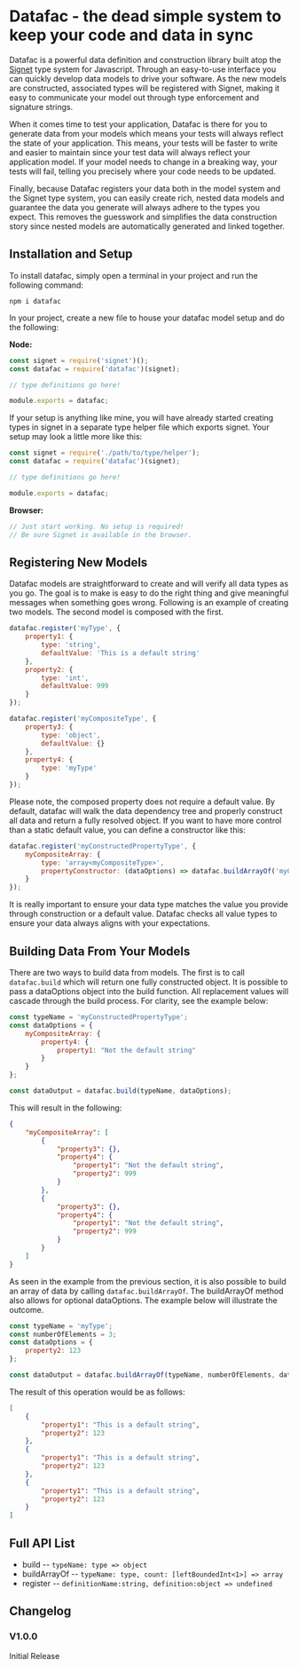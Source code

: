 Datafac - the dead simple system to keep your code and data in sync
=================================================================

Datafac is a powerful data definition and construction library built atop the [Signet](https://www.npmjs.com/package/signet) type system for Javascript. Through an easy-to-use interface you can quickly develop data models to drive your software. As the new models are constructed, associated types will be registered with Signet, making it easy to communicate your model out through type enforcement and signature strings.

When it comes time to test your application, Datafac is there for you to generate data from your models which means your tests will always reflect the state of your application. This means, your tests will be faster to write and easier to maintain since your test data will always reflect your application model. If your model needs to change in a breaking way, your tests will fail, telling you precisely where your code needs to be updated.

Finally, because Datafac registers your data both in the model system and the Signet type system, you can easily create rich, nested data models and guarantee the data you generate will always adhere to the types you expect. This removes the guesswork and simplifies the data construction story since nested models are automatically generated and linked together.

## Installation and Setup ##

To install datafac, simply open a terminal in your project and run the following command:

```
npm i datafac
```

In your project, create a new file to house your datafac model setup and do the following:

**Node:**

```javascript
const signet = require('signet')();
const datafac = require('datafac')(signet);

// type definitions go here!

module.exports = datafac;
```

If your setup is anything like mine, you will have already started creating types in signet in a separate type helper file which exports signet.  Your setup may look a little more like this:

```javascript
const signet = require('./path/to/type/helper');
const datafac = require('datafac')(signet);

// type definitions go here!

module.exports = datafac;
```

**Browser:**

```javascript
// Just start working. No setup is required!
// Be sure Signet is available in the browser.
```

## Registering New Models ##

Datafac models are straightforward to create and will verify all data types as you go. The goal is to make is easy to do the right thing and give meaningful messages when something goes wrong.  Following is an example of creating two models. The second model is composed with the first.

```javascript
datafac.register('myType', {
    property1: {
        type: 'string',
        defaultValue: 'This is a default string'
    },
    property2: {
        type: 'int',
        defaultValue: 999
    }
});

datafac.register('myCompositeType', {
    property3: {
        type: 'object',
        defaultValue: {}
    },
    property4: {
        type: 'myType'
    }
});
```

Please note, the composed property does not require a default value. By default, datafac will walk the data dependency tree and properly construct all data and return a fully resolved object. If you want to have more control than a static default value, you can define a constructor like this:

```javascript
datafac.register('myConstructedPropertyType', {
    myCompositeArray: {
        type: 'array<myCompositeType>',
        propertyConstructor: (dataOptions) => datafac.buildArrayOf('myCompositeType', 2, dataOptions);
    }
});
```

It is really important to ensure your data type matches the value you provide through construction or a default value.  Datafac checks all value types to ensure your data always aligns with your expectations.

## Building Data From Your Models ##

There are two ways to build data from models. The first is to call `datafac.build` which will return one fully constructed object. It is possible to pass a dataOptions object into the build function.  All replacement values will cascade through the build process. For clarity, see the example below:

```javascript
const typeName = 'myConstructedPropertyType';
const dataOptions = {
    myCompositeArray: {
        property4: {
            property1: "Not the default string"
        }
    }
};

const dataOutput = datafac.build(typeName, dataOptions);
```

This will result in the following:

```json
{
    "myCompositeArray": [
        {
            "property3": {},
            "property4": {
                "property1": "Not the default string",
                "property2": 999
            }
        },
        {
            "property3": {},
            "property4": {
                "property1": "Not the default string",
                "property2": 999
            }
        }
    ]
}
```

As seen in the example from the previous section, it is also possible to build an array of data by calling `datafac.buildArrayOf`.  The buildArrayOf method also allows for optional dataOptions. The example below will illustrate the outcome.

```javascript
const typeName = 'myType';
const numberOfElements = 3;
const dataOptions = {
    property2: 123
};

const dataOutput = datafac.buildArrayOf(typeName, numberOfElements, dataOptions);
```

The result of this operation would be as follows:

```json
[
    {
        "property1": "This is a default string",
        "property2": 123
    },
    {
        "property1": "This is a default string",
        "property2": 123
    },
    {
        "property1": "This is a default string",
        "property2": 123
    }
]
```

## Full API List ##

- build -- `typeName: type => object`
- buildArrayOf -- `typeName: type, count: [leftBoundedInt<1>] => array`
- register -- `definitionName:string, definition:object => undefined`

## Changelog ##

### V1.0.0 ###

Initial Release